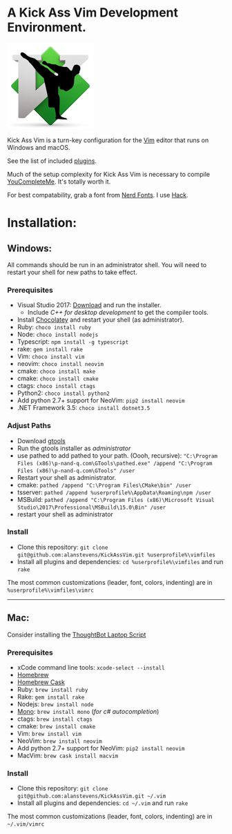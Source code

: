 <!-- # Kick Ass Vim -->
# A Kick Ass Vim Development Environment.

<img src="https://github.com/alanstevens/KickAssVim/raw/master/KickAssVim-logo.png" width=200>

Kick Ass Vim is a turn-key configuration for the [Vim](http://www.vim.org) editor that runs on Windows and macOS.

See the list of included [plugins](https://github.com/alanstevens/KickAssVim/blob/master/plugins.vim).

Much of the setup complexity for Kick Ass Vim is necessary to compile [YouCompleteMe](https://github.com/Valloric/YouCompleteMe). It's totally worth it.

For best compatability, grab a font from [Nerd Fonts](http://nerdfonts.com/). I use [Hack](https://github.com/ryanoasis/nerd-fonts/releases/download/v1.1.0/Hack.zip).

# Installation:

## Windows:

All commands should be run in an administrator shell. You will need to restart your shell for new paths to take effect.

### Prerequisites

* Visual Studio 2017: [Download](https://www.visualstudio.com/thank-you-downloading-visual-studio/?sku=Professional&rel=15) and run the installer. 
  * Include *C++ for desktop development* to get the compiler tools.
* Install [Chocolatey](https://chocolatey.org/) and restart your shell (as administrator).
* Ruby: `choco install ruby`
* Node: `choco install nodejs`
* Typescript: `npm install -g typescript`
* rake: `gem install rake`
* Vim: `choco install vim`
* neovim: `choco install neovim`
* cmake: `choco install make`
* cmake: `choco install cmake`
* ctags: `choco install ctags`
* Python2: `choco install python2`
* Add python 2.7+ support for  NeoVim: `pip2 install neovim`
* .NET Framework 3.5: `choco install dotnet3.5`

### Adjust Paths

* Download [gtools](http://www.p-nand-q.com/download/gtools/gtools-current.exe) 
* Run the gtools installer as *administrator* 
* use pathed to add pathed to your path. (Oooh, recursive): `"C:\Program Files (x86)\p-nand-q.com\GTools\pathed.exe" /append "C:\Program Files (x86)\p-nand-q.com\GTools" /user` 
* Restart your shell as administrator.
* cmake: `pathed /append "C:\Program Files\CMake\bin" /user`
* tsserver: `pathed /append %userprofile%\AppData\Roaming\npm /user`
* MSBuild: `pathed /append "C:\Program Files (x86)\Microsoft Visual Studio\2017\Professional\MSBuild\15.0\Bin" /user`
* restart your shell as administrator

### Install
* Clone this repository: `git clone git@github.com:alanstevens/KickAssVim.git %userprofile%\vimfiles`
* Install all plugins and dependencies: `cd %userprofile%\vimfiles` and run `rake`

The most common customizations (leader, font, colors, indenting) are in `%userprofile%\vimfiles\vimrc`

***

## Mac:

Consider installing the [ThoughtBot Laptop Script](https://github.com/thoughtbot/laptop)

### Prerequisites

* xCode command line tools: `xcode-select --install`
* [Homebrew](https://brew.sh/)
* [Homebrew Cask](https://caskroom.github.io/)
* Ruby: `brew install ruby`
* Rake: `gem install rake`
* Nodejs: `brew install node`
* [Mono](http://www.mono-project.com/): `brew install mono` (*for c# autocompletion*)
* ctags: `brew install ctags`
* cmake: `brew install cmake`
* Vim: `brew install vim`
* NeoVim: `brew install neovim`
* Add python 2.7+ support for  NeoVim: `pip2 install neovim`
* MacVim: `brew cask install macvim`

### Install

* Clone this repository: `git clone git@github.com:alanstevens/KickAssVim.git ~/.vim`
* Install all plugins and dependencies: `cd ~/.vim` and run `rake`

The most common customizations (leader, font, colors, indenting) are in `~/.vim/vimrc`